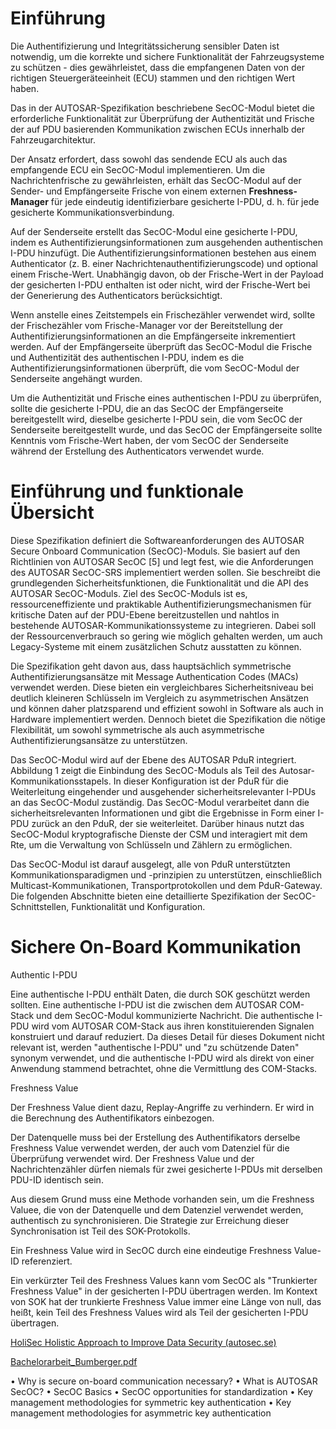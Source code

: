 # Einführung

Die Authentifizierung und Integritätssicherung sensibler Daten ist notwendig, um die korrekte und sichere Funktionalität der Fahrzeugsysteme zu schützen - dies gewährleistet, dass die empfangenen Daten von der richtigen Steuergeräteeinheit (ECU) stammen und den richtigen Wert haben. 

Das in der AUTOSAR-Spezifikation beschriebene SecOC-Modul bietet die erforderliche Funktionalität zur Überprüfung der Authentizität und Frische der auf PDU basierenden Kommunikation zwischen ECUs innerhalb der Fahrzeugarchitektur. 

Der Ansatz erfordert, dass sowohl das sendende ECU als auch das empfangende ECU ein SecOC-Modul implementieren. Um die Nachrichtenfrische zu gewährleisten, erhält das SecOC-Modul auf der Sender- und Empfängerseite Frische von einem externen **Freshness-Manager** für jede eindeutig identifizierbare gesicherte I-PDU, d. h. für jede gesicherte Kommunikationsverbindung. 

Auf der Senderseite erstellt das SecOC-Modul eine gesicherte I-PDU, indem es Authentifizierungsinformationen zum ausgehenden authentischen I-PDU hinzufügt. Die Authentifizierungsinformationen bestehen aus einem Authenticator (z. B. einer Nachrichtenauthentifizierungscode) und optional einem Frische-Wert. Unabhängig davon, ob der Frische-Wert in der Payload der gesicherten I-PDU enthalten ist oder nicht, wird der Frische-Wert bei der Generierung des Authenticators berücksichtigt. 

Wenn anstelle eines Zeitstempels ein Frischezähler verwendet wird, sollte der Frischezähler vom Frische-Manager vor der Bereitstellung der Authentifizierungsinformationen an die Empfängerseite inkrementiert werden. Auf der Empfängerseite überprüft das SecOC-Modul die Frische und Authentizität des authentischen I-PDU, indem es die Authentifizierungsinformationen überprüft, die vom SecOC-Modul der Senderseite angehängt wurden. 

Um die Authentizität und Frische eines authentischen I-PDU zu überprüfen, sollte die gesicherte I-PDU, die an das SecOC der Empfängerseite bereitgestellt wird, dieselbe gesicherte I-PDU sein, die vom SecOC der Senderseite bereitgestellt wurde, und das SecOC der Empfängerseite sollte Kenntnis vom Frische-Wert haben, der vom SecOC der Senderseite während der Erstellung des Authenticators verwendet wurde.


# Einführung und funktionale Übersicht

Diese Spezifikation definiert die Softwareanforderungen des AUTOSAR Secure Onboard Communication (SecOC)-Moduls. Sie basiert auf den Richtlinien von AUTOSAR SecOC [5] und legt fest, wie die Anforderungen des AUTOSAR SecOC-SRS implementiert werden sollen. Sie beschreibt die grundlegenden Sicherheitsfunktionen, die Funktionalität und die API des AUTOSAR SecOC-Moduls. Ziel des SecOC-Moduls ist es, ressourceneffiziente und praktikable Authentifizierungsmechanismen für kritische Daten auf der PDU-Ebene bereitzustellen und nahtlos in bestehende AUTOSAR-Kommunikationssysteme zu integrieren. Dabei soll der Ressourcenverbrauch so gering wie möglich gehalten werden, um auch Legacy-Systeme mit einem zusätzlichen Schutz ausstatten zu können.

Die Spezifikation geht davon aus, dass hauptsächlich symmetrische Authentifizierungsansätze mit Message Authentication Codes (MACs) verwendet werden. Diese bieten ein vergleichbares Sicherheitsniveau bei deutlich kleineren Schlüsseln im Vergleich zu asymmetrischen Ansätzen und können daher platzsparend und effizient sowohl in Software als auch in Hardware implementiert werden. Dennoch bietet die Spezifikation die nötige Flexibilität, um sowohl symmetrische als auch asymmetrische Authentifizierungsansätze zu unterstützen.

Das SecOC-Modul wird auf der Ebene des AUTOSAR PduR integriert. Abbildung 1 zeigt die Einbindung des SecOC-Moduls als Teil des Autosar-Kommunikationsstapels. In dieser Konfiguration ist der PduR für die Weiterleitung eingehender und ausgehender sicherheitsrelevanter I-PDUs an das SecOC-Modul zuständig. Das SecOC-Modul verarbeitet dann die sicherheitsrelevanten Informationen und gibt die Ergebnisse in Form einer I-PDU zurück an den PduR, der sie weiterleitet. Darüber hinaus nutzt das SecOC-Modul kryptografische Dienste der CSM und interagiert mit dem Rte, um die Verwaltung von Schlüsseln und Zählern zu ermöglichen.

Das SecOC-Modul ist darauf ausgelegt, alle von PduR unterstützten Kommunikationsparadigmen und -prinzipien zu unterstützen, einschließlich Multicast-Kommunikationen, Transportprotokollen und dem PduR-Gateway. Die folgenden Abschnitte bieten eine detaillierte Spezifikation der SecOC-Schnittstellen, Funktionalität und Konfiguration.

# Sichere On-Board Kommunikation

Authentic I-PDU

Eine authentische I-PDU enthält Daten, die durch SOK geschützt werden sollten.
Eine authentische I-PDU ist die zwischen dem AUTOSAR COM-Stack und dem SecOC-Modul kommunizierte Nachricht. Die authentische I-PDU wird vom AUTOSAR COM-Stack aus ihren konstituierenden Signalen konstruiert und darauf reduziert. Da dieses Detail für dieses Dokument nicht relevant ist, werden "authentische I-PDU" und "zu schützende Daten" synonym verwendet, und die authentische I-PDU wird als direkt von einer Anwendung stammend betrachtet, ohne die Vermittlung des COM-Stacks.

Freshness Value

Der Freshness Value dient dazu, Replay-Angriffe zu verhindern. Er wird in die Berechnung des Authentifikators einbezogen.

Der Datenquelle muss bei der Erstellung des Authentifikators derselbe Freshness Value verwendet werden, der auch vom Datenziel für die Überprüfung verwendet wird. Der Freshness Value und der Nachrichtenzähler dürfen niemals für zwei gesicherte I-PDUs mit derselben PDU-ID identisch sein.

Aus diesem Grund muss eine Methode vorhanden sein, um die Freshness Valuee, die von der Datenquelle und dem Datenziel verwendet werden, authentisch zu synchronisieren. Die Strategie zur Erreichung dieser Synchronisation ist Teil des SOK-Protokolls.

Ein Freshness Value wird in SecOC durch eine eindeutige Freshness Value-ID referenziert.

Ein verkürzter Teil des Freshness Values kann vom SecOC als "Trunkierter Freshness Value" in der gesicherten I-PDU übertragen werden. Im Kontext von SOK hat der trunkierte Freshness Value immer eine Länge von null, das heißt, kein Teil des Freshness Values wird als Teil der gesicherten I-PDU übertragen.


[HoliSec Holistic Approach to Improve Data Security (autosec.se)](https://autosec.se/wp-content/uploads/2019/03/4.-Bashar-Dawood.pdf)


[Bachelorarbeit_Bumberger.pdf](file:///C:/Users/mccat/AppData/Local/Temp/MicrosoftEdgeDownloads/40d303c1-8364-413e-b542-8795db82c29e/Bachelorarbeit_Bumberger.pdf)

• Why is secure on-board communication necessary?
• What is AUTOSAR SecOC?
• SecOC Basics
• SecOC opportunities for standardization
• Key management methodologies for symmetric key authentication
• Key management methodologies for asymmetric key authentication
